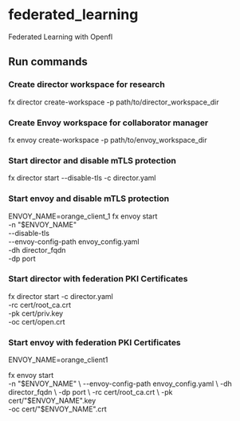 # federated_learning
Federated Learning with Openfl

## Run commands
### Create director workspace for research
fx director create-workspace -p path/to/director_workspace_dir

### Create Envoy workspace for collaborator manager 
fx envoy create-workspace -p path/to/envoy_workspace_dir

### Start director and disable mTLS protection 
fx director start --disable-tls -c director.yaml

### Start envoy and disable mTLS protection
ENVOY_NAME=orange_client_1
fx envoy start \
    -n "$ENVOY_NAME" \
    --disable-tls \
    --envoy-config-path envoy_config.yaml \
    -dh director_fqdn \
    -dp port

### Start director with federation PKI Certificates 

fx director start -c director.yaml \
     -rc cert/root_ca.crt \
     -pk cert/priv.key \
     -oc cert/open.crt

### Start envoy with federation PKI Certificates

ENVOY_NAME=orange_client1

fx envoy start \
    -n "$ENVOY_NAME" \
    --envoy-config-path envoy_config.yaml \
    -dh director_fqdn \
    -dp port \
    -rc cert/root_ca.crt \
    -pk cert/"$ENVOY_NAME".key \
    -oc cert/"$ENVOY_NAME".crt

